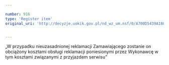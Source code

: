 ```yaml
---

number: 916
type: 'Register item'
original_uri: 'http://decyzje.uokik.gov.pl/nd_wz_um.nsf/0/A700D5439A18057EC12572DD00329740?OpenDocument'


---
```


„W przypadku nieuzasadnionej reklamacji Zamawiającego zostanie on obciążony kosztami obsługi reklamacji poniesionymi przez Wykonawcę w tym kosztami związanymi z przyjazdem serwisu”
